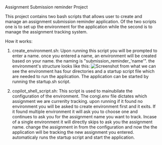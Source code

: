 Assignment Submission reminder Project


This project contains two bash scripts that allows user to create and manage an assignment submission reminder application. Of the two scripts one is to set up the environment for the application while the second is to manage the assignment tracking system.

How it works:
1. create_environment.sh:
    Upon running this script you will be prompted to enter a name.
    once you entered a name, an environment will be created based on your name. the naming is "submission_reminder_'name'".
    the environment's structure looks like this:
        ![Screenshot](C:\Users\HP\OneDrive\Bilder\Screenshots\Screenshot%202025-10-16%20152027.png)
    from what we can see the environment has four directories and a startup script file which are needed to run the application. The application can be started by running the startup.sh script.

2. copilot_shell_script.sh:
    This script is used to mainubilate the configuration of the environment. The congi.env file dictates which assignment we are currenlty tracking.
    upon running if it found no environment you will be asked to create environment first and it exits. If it found multiple environment it will ask you to choose one and continues to ask you for the assignment name you want to track. Incase of a single environment it will directly skips to ask you the assignment name.
    change the assignment in from the configuration and now the the application will be tracking the new assignment you entered.
    automaticaly runs the startup script and start the application. 
